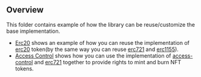 ## Overview
This folder contains example of how the library can be reuse/customize 
the base implementation.
* [Erc20](erc20) shows an example of how you can reuse the implementation of 
  [erc20](contracts/token/erc20) token(by the same way you can reuse 
  [erc721](contracts/token/erc721) and [erc1155](contracts/token/erc1155)).
* [Access Control](access-control) shows how you can use the implementation of
  [access-control](contracts/access/access-control) and
  [erc721](contracts/token/erc721) together to provide rights
  to mint and burn NFT tokens.